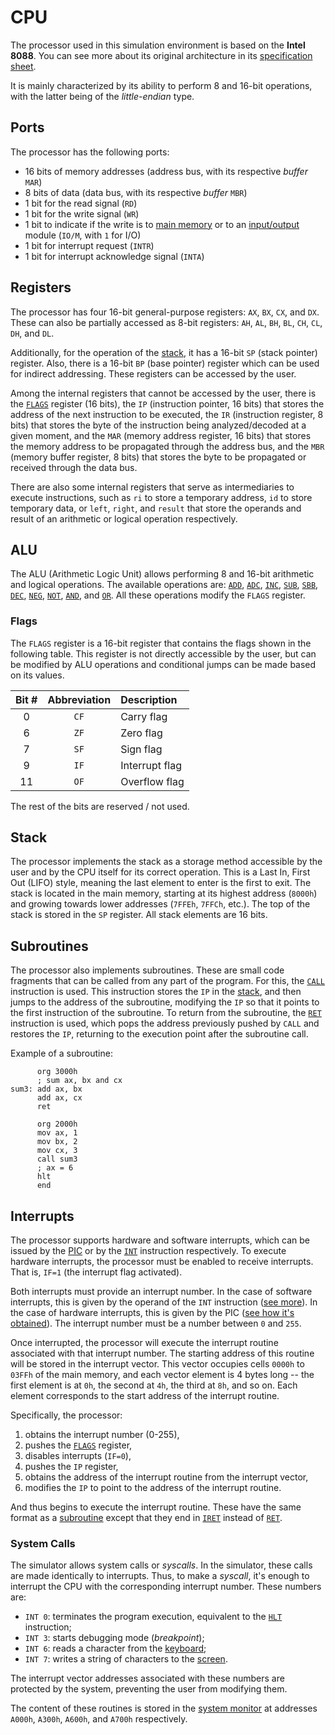 # CPU

The processor used in this simulation environment is based on the **Intel 8088**. You can see more about its original architecture in its [specification sheet](https://www.ceibo.com/eng/datasheets/Intel-8088-Data-Sheet.pdf).

It is mainly characterized by its ability to perform 8 and 16-bit operations, with the latter being of the _little-endian_ type.

## Ports

The processor has the following ports:

- 16 bits of memory addresses (address bus, with its respective _buffer_ `MAR`)
- 8 bits of data (data bus, with its respective _buffer_ `MBR`)
- 1 bit for the read signal (`RD`)
- 1 bit for the write signal (`WR`)
- 1 bit to indicate if the write is to [main memory](./memory) or to an [input/output](../io/modules/index) module (`IO/M`, with `1` for I/O)
- 1 bit for interrupt request (`INTR`)
- 1 bit for interrupt acknowledge signal (`INTA`)

## Registers

The processor has four 16-bit general-purpose registers: `AX`, `BX`, `CX`, and `DX`. These can also be partially accessed as 8-bit registers: `AH`, `AL`, `BH`, `BL`, `CH`, `CL`, `DH`, and `DL`.

Additionally, for the operation of the [stack](#stack), it has a 16-bit `SP` (stack pointer) register. Also, there is a 16-bit `BP` (base pointer) register which can be used for indirect addressing. These registers can be accessed by the user.

Among the internal registers that cannot be accessed by the user, there is the [`FLAGS`](#flags) register (16 bits), the `IP` (instruction pointer, 16 bits) that stores the address of the next instruction to be executed, the `IR` (instruction register, 8 bits) that stores the byte of the instruction being analyzed/decoded at a given moment, and the `MAR` (memory address register, 16 bits) that stores the memory address to be propagated through the address bus, and the `MBR` (memory buffer register, 8 bits) that stores the byte to be propagated or received through the data bus.

There are also some internal registers that serve as intermediaries to execute instructions, such as `ri` to store a temporary address, `id` to store temporary data, or `left`, `right`, and `result` that store the operands and result of an arithmetic or logical operation respectively.

## ALU

The ALU (Arithmetic Logic Unit) allows performing 8 and 16-bit arithmetic and logical operations. The available operations are: [`ADD`](./instructions/add), [`ADC`](./instructions/adc), [`INC`](./instructions/inc), [`SUB`](./instructions/sub), [`SBB`](./instructions/sbb), [`DEC`](./instructions/dec), [`NEG`](./instructions/neg), [`NOT`](./instructions/not), [`AND`](./instructions/and), and [`OR`](./instructions/or). All these operations modify the `FLAGS` register.

### Flags

The `FLAGS` register is a 16-bit register that contains the flags shown in the following table. This register is not directly accessible by the user, but can be modified by ALU operations and conditional jumps can be made based on its values.

| Bit # | Abbreviation | Description    |
| :---: | :----------: | :------------- |
|   0   |     `CF`     | Carry flag     |
|   6   |     `ZF`     | Zero flag      |
|   7   |     `SF`     | Sign flag      |
|   9   |     `IF`     | Interrupt flag |
|  11   |     `OF`     | Overflow flag  |

The rest of the bits are reserved / not used.

## Stack

The processor implements the stack as a storage method accessible by the user and by the CPU itself for its correct operation. This is a Last In, First Out (LIFO) style, meaning the last element to enter is the first to exit. The stack is located in the main memory, starting at its highest address (`8000h`) and growing towards lower addresses (`7FFEh`, `7FFCh`, etc.). The top of the stack is stored in the `SP` register. All stack elements are 16 bits.

## Subroutines

The processor also implements subroutines. These are small code fragments that can be called from any part of the program. For this, the [`CALL`](./instructions/call) instruction is used. This instruction stores the `IP` in the [stack](#stack), and then jumps to the address of the subroutine, modifying the `IP` so that it points to the first instruction of the subroutine. To return from the subroutine, the [`RET`](./instructions/ret) instruction is used, which pops the address previously pushed by `CALL` and restores the `IP`, returning to the execution point after the subroutine call.

Example of a subroutine:

```vonsim
      org 3000h
      ; sum ax, bx and cx
sum3: add ax, bx
      add ax, cx
      ret

      org 2000h
      mov ax, 1
      mov bx, 2
      mov cx, 3
      call sum3
      ; ax = 6
      hlt
      end
```

## Interrupts

The processor supports hardware and software interrupts, which can be issued by the [PIC](../io/modules/pic) or by the [`INT`](./instructions/int) instruction respectively. To execute hardware interrupts, the processor must be enabled to receive interrupts. That is, `IF=1` (the interrupt flag activated).

Both interrupts must provide an interrupt number. In the case of software interrupts, this is given by the operand of the `INT` instruction ([see more](./instructions/int)). In the case of hardware interrupts, this is given by the PIC ([see how it's obtained](../io/modules/pic#operation)). The interrupt number must be a number between `0` and `255`.

Once interrupted, the processor will execute the interrupt routine associated with that interrupt number. The starting address of this routine will be stored in the interrupt vector. This vector occupies cells `0000h` to `03FFh` of the main memory, and each vector element is 4 bytes long -- the first element is at `0h`, the second at `4h`, the third at `8h`, and so on. Each element corresponds to the start address of the interrupt routine.

Specifically, the processor:

1. obtains the interrupt number (0-255),
2. pushes the [`FLAGS`](#flags) register,
3. disables interrupts (`IF=0`),
4. pushes the `IP` register,
5. obtains the address of the interrupt routine from the interrupt vector,
6. modifies the `IP` to point to the address of the interrupt routine.

And thus begins to execute the interrupt routine. These have the same format as a [subroutine](#subroutines) except that they end in [`IRET`](./instructions/iret) instead of [`RET`](./instructions/ret).

### System Calls

The simulator allows system calls or _syscalls_. In the simulator, these calls are made identically to interrupts. Thus, to make a _syscall_, it's enough to interrupt the CPU with the corresponding interrupt number. These numbers are:

- `INT 0`: terminates the program execution, equivalent to the [`HLT`](./instructions/hlt) instruction;
- `INT 3`: starts debugging mode (_breakpoint_);
- `INT 6`: reads a character from the [keyboard](../io/devices/keyboard);
- `INT 7`: writes a string of characters to the [screen](../io/devices/screen).

The interrupt vector addresses associated with these numbers are protected by the system, preventing the user from modifying them.

The content of these routines is stored in the [system monitor](./memory) at addresses `A000h`, `A300h`, `A600h`, and `A700h` respectively.
